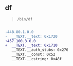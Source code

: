 ## df

> `/bin/df`

```diff

-448.80.1.0.0
-  __TEXT.__text: 0x1720
+457.100.3.0.0
+  __TEXT.__text: 0x1710
   __TEXT.__auth_stubs: 0x270
   __TEXT.__const: 0x52
   __TEXT.__cstring: 0x48f

```
